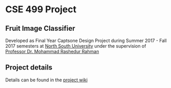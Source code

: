 # CSE 499 Project
## Fruit Image Classifier

Developed as Final Year Captsone Design Project during Summer 2017 - Fall 2017 semesters at [North South University](http://www.northsouth.edu/) under the supervision of [Professor Dr. Mohammad Rashedur Rahman](http://ece.northsouth.edu/people/rashedur-rahman/)

## Project details

Details can be found in the [project wiki](https://github.com/ShawonAshraf/CSE499Project/wiki)